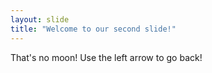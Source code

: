```yaml
---
layout: slide
title: "Welcome to our second slide!"
---
```

That's no moon!
Use the left arrow to go back!

